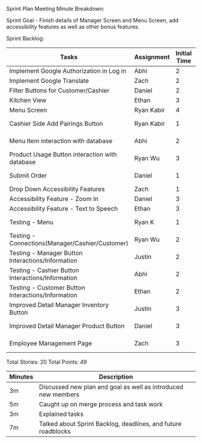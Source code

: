 
Sprint Plan Meeting Minute Breakdown:

Sprint Goal - Finish details of Manager Screen and Menu Screen, add accessibility features as well as other bonus features.

Sprint Backlog:

| Tasks | Assignment | Initial Time | Actual Time | Status |
| --- | --- | --- | --- | --- |
| Implement Google Authorization in Log in | Abhi |  2| 3 |  Started|
| Implement Google Translate | Zach |  2| 3 | Started|
| Filter Buttons for Customer/Cashier | Daniel | 2 | 1 | Started |
| Kitchen View | Ethan | 3 | 0 |Started |
| Menu Screen | Ryan Kabir | 4 | 0 |Started |
| Cashier Side Add Pairings Button |  Ryan Kabir  | 1 | 2 | Not Started |
| Menu Item interaction with database | Abhi | 2 |  3|Not Started  |
| Product Usage Button interaction with database | Ryan Wu |  3 | 3|Started|
| Submit Order| Daniel | 1 | 0 | Not Started |
| Drop Down Accessibility Features | Zach | 1 | 0 |Started |
| Accessibility Feature - Zoom In | Daniel | 3 | 0 |Started |
| Accessibility Feature - Text to Speech | Ethan | 3 | 0 |Started |
| Testing - Menu| Ryan K | 1 | 0 | Not Started |
| Testing - Connections(Manager/Cashier/Customer)| Ryan Wu | 2 | 0 | Not Started |
| Testing - Manager Button Interactions/Information| Justin | 2 | 0 | Not Started |
| Testing - Cashier Button Interactions/Information| Abhi | 2 | 0 | Not Started |
| Testing - Customer Button Interactions/Information| Ethan | 2 | 0 | Not Started |
| Improved Detail Manager Inventory Button| Justin | 3 | 0 | Started |
| Improved Detail Manager Product Button| Daniel | 3| 0 | Not Started |
|Employee Management Page | Zach | 3 | 0 | Not Started |




Total Stories:
20
Total Points:
49


| Minutes | Description |
| --- | --- |
| 3m | Discussed new plan and goal as well as introduced new members|
| 5m | Caught up on merge process and task work |
| 3m | Explained tasks |
| 7m | Talked about Sprint Backlog, deadlines, and future roadblocks |
